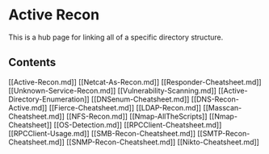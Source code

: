 # Active Recon 
This is a hub page for linking all of a specific directory structure.

## Contents

[[Active-Recon.md]]
[[Netcat-As-Recon.md]]
[[Responder-Cheatsheet.md]]
[[Unknown-Service-Recon.md]]
[[Vulnerability-Scanning.md]]
[[Active-Directory-Enumeration]]
[[DNSenum-Cheatsheet.md]]
[[DNS-Recon-Active.md]]
[[Fierce-Cheatsheet.md]]
[[LDAP-Recon.md]]
[[Masscan-Cheatsheet.md]]
[[NFS-Recon.md]]
[[Nmap-AllTheScripts]]
[[Nmap-Cheatsheet]]
[[OS-Detection.md]]
[[RPCClient-Cheatsheet.md]]
[[RPCClient-Usage.md]]
[[SMB-Recon-Cheatsheet.md]]
[[SMTP-Recon-Cheatsheet.md]]
[[SNMP-Recon-Cheatsheet.md]]
[[Nikto-Cheatsheet.md]]
